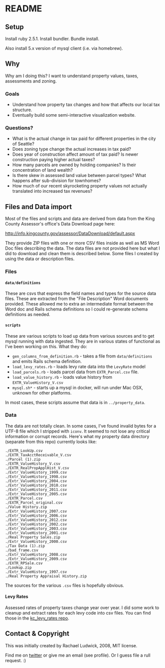 # README

## Setup

Install ruby 2.5.1. Install bundler. Bundle install.

Also install 5.x version of mysql client (i.e. via homebrew).

## Why

Why am I doing this? I want to understand property values, taxes, assessments and zoning.

### Goals

* Understand how property tax changes and how that affects our local tax structure.
* Eventually build some semi-interactive visualization website.

### Questions?

* What is the actual change in tax paid for different properties in the city of Seattle?
* Does zoning type change the actual increases in tax paid? 
* Does year of construction affect amount of tax paid? Is newer construction paying higher actual taxes?
* How many parcels are owned by holding companies? Is their concentration of land wealth?
* Is there skew in assessed land value between parcel types? What happens after sub-division for townhomes?
* How much of our recent skyrocketing property values not actually translated into increased tax revenues?

## Files and Data import

Most of the files and scripts and data are derived from data from the King County Assessor's office's
Data Download page here:

http://info.kingcounty.gov/assessor/DataDownload/default.aspx

They provide ZIP files with one or more CSV files inside as well as MS Word Doc files describing the
data. The data files are not provided here but what I did to download and clean them is described
below. Some files I created by using the data or description files.

### Files

#### `data/definitions`

These are csvs that express the field names and types for the source data files. These are extracted
from the "File Description" Word documents provided. These allowed me to extra an intermediate format
between the Word doc and Rails schema definitions so I could re-generate schema definitions as needed.

#### `scripts`

These are various scripts to load up data from various sources and to get mysql running with data
ingested. They are in various states of functional as I've been working on this. What they do:

* `gen_columns_from_definition.rb` - takes a file from `data/definitions` and emits Rails schema definition.
* `load_levy_rates.rb` - loads levy rate data into the `LevyRate` model
* `load_parcels.rb` - loads parcel data from `EXTR_Parcel.csv` file.
* `load_value_history.rb` - loads value history from `EXTR_ValueHistory_V.csv`
* `mysql.sh*` - starts up a mysql in docker, will run under Mac OSX, unknown for other platforms.

In most cases, these scripts assume that data is in `../property_data`. 

### Data

The data are not totally clean. In some cases, I've found invalid bytes for a UTF-8 file which I
stripped with `iconv`. It seemed to not lose any critical information or corrupt records. Here's what
my property data directory (separate from this repo) currently looks like:

```
./EXTR_LookUp.csv
./EXTR_TaxAcctReceivable_V.csv
./Parcel (1).zip
./EXTR_ValueHistory_V.csv
./EXTR_RealPropApplHist_V.csv
./Extr_ValueHistory_1999.csv
./Extr_ValueHistory_1998.csv
./Extr_ValueHistory_2004.csv
./Extr_ValueHistory_2010.csv
./Extr_ValueHistory_2011.csv
./Extr_ValueHistory_2005.csv
./EXTR_Parcel.csv
./EXTR_Parcel_original.csv
./Value History.zip
./Extr_ValueHistory_2007.csv
./Extr_ValueHistory_2006.csv
./Extr_ValueHistory_2012.csv
./Extr_ValueHistory_2002.csv
./Extr_ValueHistory_2003.csv
./Extr_ValueHistory_2001.csv
./Real Property Sales.zip
./Extr_ValueHistory_2000.csv
./Tax Data (1).zip
./bad_frame.csv
./Extr_ValueHistory_2008.csv
./Extr_ValueHistory_2009.csv
./EXTR_RPSale.csv
./Lookup.zip
./Extr_ValueHistory_1997.csv
./Real Property Appraisal History.zip
```

The sources for the various `.csv` files is hopefully obvious. 

#### Levy Rates 

Assessed rates of property taxes change year over year. I did some work to cleanup and extract rates for
each levy code into csv files. You can find those in the [kc_levy_rates repo](https://github.com/ludwick/kc_levy_rates).

## Contact & Copyright

This was initially created by Rachael Ludwick, 2008, MIT license.

Find me on [twitter](https://twitter.com/raludwick) or give me an email (see profile). Or I guess file
a rull request. :)